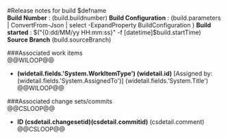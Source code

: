 #Release notes for build $defname  
**Build Number**  : $($build.buildnumber) 
**Build Configuration** :  $($build.parameters | ConvertFrom-Json | select -ExpandProperty BuildConfiguration )
**Build started** : $("{0:dd/MM/yy HH:mm:ss}" -f [datetime]$build.startTime)  
**Source Branch** $($build.sourceBranch)  
  
###Associated work items  
@@WILOOP@@  
* **$($widetail.fields.'System.WorkItemType') $($widetail.id)** [Assigned by: $($widetail.fields.'System.AssignedTo')] $($widetail.fields.'System.Title')  
@@WILOOP@@  
  
###Associated change sets/commits  
@@CSLOOP@@  
* **ID $($csdetail.changesetid)$($csdetail.commitid)** $($csdetail.comment)    
@@CSLOOP@@  

